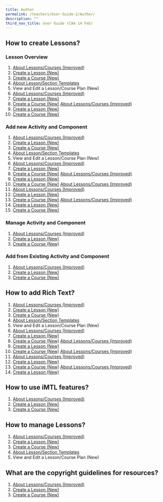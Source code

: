 ```yaml
---
title: Author
permalink: /teachers/User-Guide-2/Author/
description: ""
third_nav_title: User Guide (CAA 14 Feb)
---
```

## How to create Lessons?

### Lesson Overview

1. <a href="/user-guide/Teachers-UG/aboutlessons/" target="_blank">About Lessons/Courses (Improved)</a>
2. <a href="/user-guide/Teachers-UG/createlesson/" target="_blank">Create a Lesson (New)</a>
3. <a href="/user-guide/Teachers-UG/createcourse/" target="_blank">Create a Course (New)</a>
4. <a href="/user-guide/Teachers-UG/LessonTemplates/" target="_blank">About Lesson/Section Templates</a>
5. View and Edit a Lesson/Course Plan (New)
6. <a href="/user-guide/Teachers-UG/aboutlessons/" target="_blank">About Lessons/Courses (Improved)</a>
7. <a href="/user-guide/Teachers-UG/createlesson/" target="_blank">Create a Lesson (New)</a>
8. <a href="/user-guide/Teachers-UG/createcourse/" target="_blank">Create a Course (New)</a>
<a href="/user-guide/Teachers-UG/aboutlessons/" target="_blank">About Lessons/Courses (Improved)</a>
9. <a href="/user-guide/Teachers-UG/createlesson/" target="_blank">Create a Lesson (New)</a>
10. <a href="/user-guide/Teachers-UG/createcourse/" target="_blank">Create a Course (New)</a>

### Add new Activity and Component
1. <a href="/user-guide/Teachers-UG/aboutlessons/" target="_blank">About Lessons/Courses (Improved)</a>
2. <a href="/user-guide/Teachers-UG/createlesson/" target="_blank">Create a Lesson (New)</a>
3. <a href="/user-guide/Teachers-UG/createcourse/" target="_blank">Create a Course (New)</a>
4. <a href="/user-guide/Teachers-UG/LessonTemplates/" target="_blank">About Lesson/Section Templates</a>
5. View and Edit a Lesson/Course Plan (New)
6. <a href="/user-guide/Teachers-UG/aboutlessons/" target="_blank">About Lessons/Courses (Improved)</a>
7. <a href="/user-guide/Teachers-UG/createlesson/" target="_blank">Create a Lesson (New)</a>
8. <a href="/user-guide/Teachers-UG/createcourse/" target="_blank">Create a Course (New)</a>
<a href="/user-guide/Teachers-UG/aboutlessons/" target="_blank">About Lessons/Courses (Improved)</a>
9. <a href="/user-guide/Teachers-UG/createlesson/" target="_blank">Create a Lesson (New)</a>
10. <a href="/user-guide/Teachers-UG/createcourse/" target="_blank">Create a Course (New)</a>
<a href="/user-guide/Teachers-UG/aboutlessons/" target="_blank">About Lessons/Courses (Improved)</a>
6. <a href="/user-guide/Teachers-UG/aboutlessons/" target="_blank">About Lessons/Courses (Improved)</a>
7. <a href="/user-guide/Teachers-UG/createlesson/" target="_blank">Create a Lesson (New)</a>
8. <a href="/user-guide/Teachers-UG/createcourse/" target="_blank">Create a Course (New)</a>
<a href="/user-guide/Teachers-UG/aboutlessons/" target="_blank">About Lessons/Courses (Improved)</a>
9. <a href="/user-guide/Teachers-UG/createlesson/" target="_blank">Create a Lesson (New)</a>
10. <a href="/user-guide/Teachers-UG/createcourse/" target="_blank">Create a Course (New)</a>

### Manage Activity and Component
1. <a href="/user-guide/Teachers-UG/aboutlessons/" target="_blank">About Lessons/Courses (Improved)</a>
2. <a href="/user-guide/Teachers-UG/createlesson/" target="_blank">Create a Lesson (New)</a>
3. <a href="/user-guide/Teachers-UG/createcourse/" target="_blank">Create a Course (New)</a>


### Add from Existing Activity and Component

1. <a href="/user-guide/Teachers-UG/aboutlessons/" target="_blank">About Lessons/Courses (Improved)</a>
2. <a href="/user-guide/Teachers-UG/createlesson/" target="_blank">Create a Lesson (New)</a>
3. <a href="/user-guide/Teachers-UG/createcourse/" target="_blank">Create a Course (New)</a>

## How to add Rich Text?
1. <a href="/user-guide/Teachers-UG/aboutlessons/" target="_blank">About Lessons/Courses (Improved)</a>
2. <a href="/user-guide/Teachers-UG/createlesson/" target="_blank">Create a Lesson (New)</a>
3. <a href="/user-guide/Teachers-UG/createcourse/" target="_blank">Create a Course (New)</a>
4. <a href="/user-guide/Teachers-UG/LessonTemplates/" target="_blank">About Lesson/Section Templates</a>
5. View and Edit a Lesson/Course Plan (New)
6. <a href="/user-guide/Teachers-UG/aboutlessons/" target="_blank">About Lessons/Courses (Improved)</a>
7. <a href="/user-guide/Teachers-UG/createlesson/" target="_blank">Create a Lesson (New)</a>
8. <a href="/user-guide/Teachers-UG/createcourse/" target="_blank">Create a Course (New)</a>
<a href="/user-guide/Teachers-UG/aboutlessons/" target="_blank">About Lessons/Courses (Improved)</a>
9. <a href="/user-guide/Teachers-UG/createlesson/" target="_blank">Create a Lesson (New)</a>
10. <a href="/user-guide/Teachers-UG/createcourse/" target="_blank">Create a Course (New)</a>
<a href="/user-guide/Teachers-UG/aboutlessons/" target="_blank">About Lessons/Courses (Improved)</a>
6. <a href="/user-guide/Teachers-UG/aboutlessons/" target="_blank">About Lessons/Courses (Improved)</a>
7. <a href="/user-guide/Teachers-UG/createlesson/" target="_blank">Create a Lesson (New)</a>
8. <a href="/user-guide/Teachers-UG/createcourse/" target="_blank">Create a Course (New)</a>
<a href="/user-guide/Teachers-UG/aboutlessons/" target="_blank">About Lessons/Courses (Improved)</a>
9. <a href="/user-guide/Teachers-UG/createlesson/" target="_blank">Create a Lesson (New)</a>


## How to use iMTL features?
1. <a href="/user-guide/Teachers-UG/aboutlessons/" target="_blank">About Lessons/Courses (Improved)</a>
2. <a href="/user-guide/Teachers-UG/createlesson/" target="_blank">Create a Lesson (New)</a>
3. <a href="/user-guide/Teachers-UG/createcourse/" target="_blank">Create a Course (New)</a>


## How to manage Lessons?
1. <a href="/user-guide/Teachers-UG/aboutlessons/" target="_blank">About Lessons/Courses (Improved)</a>
2. <a href="/user-guide/Teachers-UG/createlesson/" target="_blank">Create a Lesson (New)</a>
3. <a href="/user-guide/Teachers-UG/createcourse/" target="_blank">Create a Course (New)</a>
4. <a href="/user-guide/Teachers-UG/LessonTemplates/" target="_blank">About Lesson/Section Templates</a>
5. View and Edit a Lesson/Course Plan (New)

## What are the copyright guidelines for resources?
1. <a href="/user-guide/Teachers-UG/aboutlessons/" target="_blank">About Lessons/Courses (Improved)</a>
2. <a href="/user-guide/Teachers-UG/createlesson/" target="_blank">Create a Lesson (New)</a>
3. <a href="/user-guide/Teachers-UG/createcourse/" target="_blank">Create a Course (New)</a>